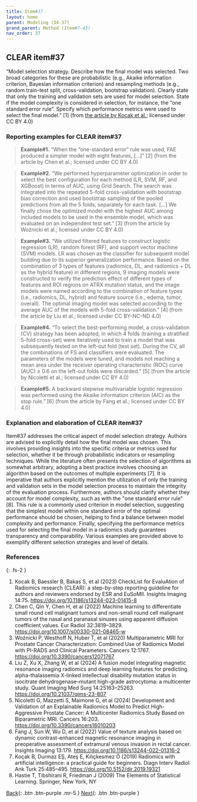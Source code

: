 ```yaml
---
title: Item#37
layout: home
parent: Modeling (34-37)
grand_parent: Method (Item#7-43)
nav_order: 37
---
```


## CLEAR item#37


“Model selection strategy. Describe how the final model was selected. Two broad categories for these are probabilistic (e.g., Akaike information criterion, Bayesian information criterion) and resampling methods (e.g., random train-test split, cross-validation, bootstrap validation). Clearly state that only the training and validation sets are used for model selection. State if the model complexity is considered in selection, for instance, the “one standard error rule”. Specify which performance metrics were used to select the final model.”  [1] (from [the article by Kocak et al.](https://insightsimaging.springeropen.com/articles/10.1186/s13244-023-01415-8); licensed under CC BY 4.0)


### Reporting examples for CLEAR item#37

> **Example#1.** “When the “one-standard error” rule was used, FAE produced a simpler model with eight features, […]” [2] (from the article by Chen et al.; licensed under CC BY 4.0)

> **Example#2.** “We performed hyperparameter optimization in order to select the best configuration for each method (LR, SVM, RF, and XGBoost) in terms of AUC, using Grid Search. The search was integrated into the repeated 5-fold cross-validation with bootstrap bias correction and used bootstrap sampling of the pooled predictions from all the 5 folds, separately for each task. […] We finally chose the optimized model with the highest AUC among included models to be used in the ensemble model, which was evaluated on an independent test set.” [3] (from the article by Woźnicki et al.; licensed under CC BY 4.0)

> **Example#3.** “We utilized filtered features to construct logistic regression (LR), random forest (RF), and support vector machine (SVM) models. LR was chosen as the classifier for subsequent model building due to its superior generalization performance. Based on the combination of 3 types of features (radiomics, DL, and radiomics + DL as the hybrid feature) in different regions, 9 imaging models were constructed to verify the prediction effect of different types of features and ROI regions on ATRX mutation status, and the image models were named according to the combination of feature types (i.e., radiomics, DL, hybrid) and feature source (i.e., edema, tumor, overall). The optimal imaging model was selected according to the average AUC of the models with 5-fold cross-validation.” [4] (from the article by Liu et al.; licensed under CC BY-NC-ND 4.0)

> **Example#4.** “To select the best-performing model, a cross-validation (CV) strategy has been adopted, in which 4 folds (training a stratified 5-fold cross-set) were iteratively used to train a model that was subsequently tested on the left-out fold (test set). During the CV, all the combinations of FS and classifiers were evaluated. The parameters of the models were tuned, and models not reaching a mean area under the receiver operating characteristic (ROC) curve (AUC) ≥ 0.6 on the left-out folds were discarded.” [5] (from the article by Nicoletti et al.; licensed under CC BY 4.0)

> **Example#5.** A backward stepwise multivariable logistic regression was performed using the Akaike information criterion (AIC) as the stop rule.” [6] (from the article by Fang et al.; licensed under CC BY 4.0)

### Explanation and elaboration of CLEAR item#37

Item#37 addresses the critical aspect of model selection strategy. Authors are advised to explicitly detail how the final model was chosen. This involves providing insights into the specific criteria or metrics used for selection, whether it be through probabilistic indicators or resampling techniques. While the literature often presents the selection of algorithms as somewhat arbitrary, adopting a best practice involves choosing an algorithm based on the outcomes of multiple experiments [7]. It is imperative that authors explicitly mention the utilization of only the training and validation sets in the model selection process to maintain the integrity of the evaluation process. Furthermore, authors should clarify whether they account for model complexity, such as with the "one standard error rule" [8]. This rule is a commonly used criterion in model selection, suggesting that the simplest model within one standard error of the optimal performance should be chosen, helping to find a balance between model complexity and performance. Finally, specifying the performance metrics used for selecting the final model in a radiomics study guarantees transparency and comparability. Various examples are provided above to exemplify different selection strategies and level of details.

### References

{: .fs-2 }

1. 	Kocak B, Baessler B, Bakas S, et al (2023) CheckList for EvaluAtion of Radiomics research (CLEAR): a step-by-step reporting guideline for authors and reviewers endorsed by ESR and EuSoMII. Insights Imaging 14:75. https://doi.org/10.1186/s13244-023-01415-8
2. 	Chen C, Qin Y, Chen H, et al (2022) Machine learning to differentiate small round cell malignant tumors and non-small round cell malignant tumors of the nasal and paranasal sinuses using apparent diffusion coefficient values. Eur Radiol 32:3819–3829. https://doi.org/10.1007/s00330-021-08465-w
3. 	Woźnicki P, Westhoff N, Huber T, et al (2020) Multiparametric MRI for Prostate Cancer Characterization: Combined Use of Radiomics Model with PI-RADS and Clinical Parameters. Cancers 12:1767. https://doi.org/10.3390/cancers12071767
4. 	Liu Z, Xu X, Zhang W, et al (2024) A fusion model integrating magnetic resonance imaging radiomics and deep learning features for predicting alpha-thalassemia X-linked intellectual disability mutation status in isocitrate dehydrogenase–mutant high-grade astrocytoma: a multicenter study. Quant Imaging Med Surg 14:25163–25263. https://doi.org/10.21037/qims-23-807
5. 	Nicoletti G, Mazzetti S, Maimone G, et al (2024) Development and Validation of an Explainable Radiomics Model to Predict High-Aggressive Prostate Cancer: A Multicenter Radiomics Study Based on Biparametric MRI. Cancers 16:203. https://doi.org/10.3390/cancers16010203
6. 	Fang J, Sun W, Wu D, et al (2022) Value of texture analysis based on dynamic contrast-enhanced magnetic resonance imaging in preoperative assessment of extramural venous invasion in rectal cancer. Insights Imaging 13:179. https://doi.org/10.1186/s13244-022-01316-2
7. 	Koçak B, Durmaz EŞ, Ateş E, Kılıçkesmez Ö (2019) Radiomics with artificial intelligence: a practical guide for beginners. Diagn Interv Radiol Ank Turk 25:485–495. https://doi.org/10.5152/dir.2019.19321
8. 	Hastie T, Tibshirani R, Friedman J (2009) The Elements of Statistical Learning. Springer, New York, NY


[Back](https://radiomic.github.io/CLEAR-E3/docs/Item2.html){: .btn .btn-purple .mr-5 }
[Next](https://radiomic.github.io/CLEAR-E3/docs/Item4.html){: .btn .btn-purple   }
